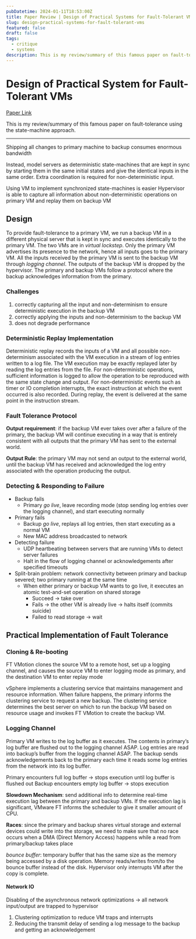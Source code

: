 ```yaml
---
pubDatetime: 2024-01-11T18:53:00Z
title: Paper Review | Design of Practical Systems for Fault-Tolerant VMs
slug: design-practical-systems-for-fault-tolerant-vms
featured: false
draft: false
tags:
  - critique
  - systems
description: This is my review/summary of this famous paper on fault-tolerance using the state-machine approach.
---
```


# Design of Practical System for Fault-Tolerant VMs

[Paper Link](https://pdos.csail.mit.edu/6.824/papers/vm-ft.pdf)

This is my review/summary of this famous paper on fault-tolerance using the state-machine approach.

---

Shipping all changes to primary machine to backup consumes enormous bandwidth

Instead, model servers as deterministic state-machines that are kept in sync by starting them in the same initial states and give the identical inputs in the same order. Extra coordination is required for non-deterministic input.

Using VM to implement synchronized state-machines is easier
Hypervisor is able to capture all information about non-deterministic operations on primary VM and replay them on backup VM

## Design

To provide fault-tolerance to a primary VM, we run a backup VM in a different physical server that is kept in sync and executes identically to the primary VM. The two VMs are in _virtual lockstep_. Only the primary VM advertises its presence to the network, hence all inputs goes to the primary VM. All the inputs received by the primary VM is sent to the backup VM through _logging channel_. The outputs of the backup VM is dropped by the hypervisor. The primary and backup VMs follow a protocol where the backup acknowledges information from the primary.

### Challenges

1. correctly capturing all the input and non-determinism to ensure deterministic execution in the backup VM
2. correctly applying the inputs and non-determinism to the backup VM
3. does not degrade performance

### Deterministic Replay Implementation

Deterministic replay records the inputs of a VM and all possible non-determinism associated with the VM execution in a stream of log entries written to a log file. The VM execution may be exactly replayed later by reading the log entries from the file.
For non-deterministic operations, sufficient information is logged to allow the operation to be reproduced with the same state change and output. For non-deterministic events such as timer or IO completion interrupts, the exact instruction at which the event occurred is also recorded. During replay, the event is delivered at the same point in the instruction stream.

### Fault Tolerance Protocol

**Output requirement**: if the backup VM ever takes over after a failure of the primary, the backup VM will continue executing in a way that is entirely consistent with all outputs that the primary VM has sent to the external world.

**Output Rule**: the primary VM may not send an output to the external world, until the backup VM has received and acknowledged the log entry associated with the operation producing the output.

### Detecting & Responding to Failure

- Backup fails
  - Primary _go live_, leave recording mode (stop sending log entries over the logging channel), and start executing normally
- Primary fails
  - Backup _go live_, replays all log entries, then start executing as a normal VM
  - New MAC address broadcasted to network
- Detecting failure
  - UDP heartbeating between servers that are running VMs to detect server failures
  - Halt in the flow of logging channel or acknowledgements after specified timeouts
- Split-brain problem: network connectivity between primary and backup severed; two primary running at the same time
  - When either primary or backup VM wants to go live, it executes an atomic test-and-set operation on shared storage
    - Succeed → take over
    - Fails → the other VM is already live → halts itself (commits suicide)
    - Failed to read storage → wait

## Practical Implementation of Fault Tolerance

### Cloning & Re-booting

FT VMotion clones the source VM to a remote host, set up a logging channel, and causes the source VM to enter logging mode as primary, and the destination VM to enter replay mode

vSphere implements a clustering service that maintains management and resource information. When failure happens, the primary informs the clustering service to request a new backup. The clustering service determines the best server on which to run the backup VM based on resource usage and invokes FT VMotion to create the backup VM.

### Logging Channel

Primary VM writes to the log buffer as it executes. The contents in primary’s log buffer are flushed out to the logging channel ASAP. Log entries are read into backup’s buffer from the logging channel ASAP. The backup sends acknowledgements back to the primary each time it reads some log entries from the network into its log buffer.

Primary encounters full log buffer → stops execution until log buffer is flushed out
Backup encounters empty log buffer → stops execution

**Slowdown Mechanism**: send additional info to determine real-time execution lag between the primary and backup VMs. If the execution lag is significant, VMware FT informs the scheduler to give it smaller amount of CPU.

**Races**: since the primary and backup shares virtual storage and external devices could write into the storage, we need to make sure that no race occurs when a DMA (Direct Memory Access) happens while a read from primary/backup takes place

_bounce buffer_: temporary buffer that has the same size as the memory being accessed by a disk operation. Memory reads/writes from/to the bounce buffer instead of the disk. Hypervisor only interrupts VM after the copy is complete.

#### Network IO

Disabling of the asynchronous network optimizations → all network input/output are trapped to hypervisor

1. Clustering optimization to reduce VM traps and interrupts
2. Reducing the transmit delay of sending a log message to the backup and getting an acknowledgement
